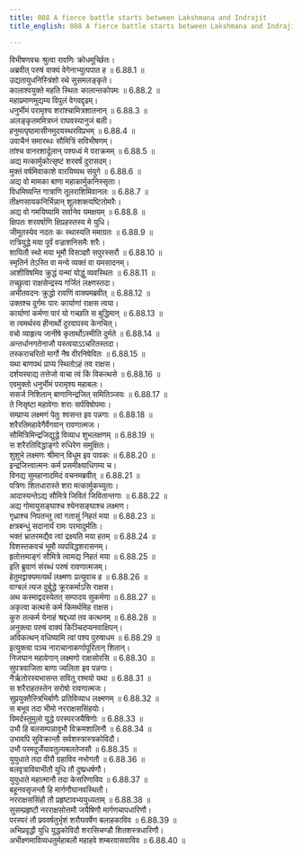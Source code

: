 ```yaml
---
title: 088 A fierce battle starts between Lakshmana and Indrajit
title_english: 088 A fierce battle starts between Lakshmana and Indrajit

---
```

<div class="audioEmbed"  caption="श्रीराम-हरिसीताराममूर्ति-घनपाठिभ्यां वचनम्" src="https://archive.org/download/Ramayana-recitation-Sriram-harisItArAmamUrti-Ghanapaati-v2/Kanda_6/Kanda_6_YK-088-A_fierce_battle_starts_between_Lakshmana_and_Indrajit_0.mp3"></div>

विभीषणवचः श्रुत्वा रावणिः क्रोधमूर्च्छितः।  
अब्रवीत् परुषं वाक्यं वेगेनाभ्युत्पपात ह ॥ 6.88.1 ॥   
उद्यतायुधनिस्त्रिंशो रथे सुसमलङ्कृते।  
कालाश्वयुक्ते महति स्थितः कालान्तकोपमः ॥ 6.88.2 ॥   
महाप्रमाणमुद्यम्य विपुलं वेगवद्दृढम्।  
धनुर्भीमं परामृश्य शरांश्चामित्रशातनान् ॥ 6.88.3 ॥   
अलङ्कृतममित्रघ्नं राघवस्यानुजं बली।  
हनुमत्पृष्ठमासीनमुदयस्थरविप्रभम् ॥ 6.88.4 ॥   
उवाचैनं समारब्धः सौमित्रिं सविभीषणम्।  
तांश्च वानरशार्दूलान् पश्यध्वं मे पराक्रमम् ॥ 6.88.5 ॥   
अद्य मत्कार्मुकोत्सृष्टं शरवर्षं दुरासदम्।  
मुक्तं वर्षमिवाकाशे वारयिष्यथ संयुगे ॥ 6.88.6 ॥   
अद्य वो मामका बाणा महाकार्मुकनिस्सृताः।  
विधमिष्यन्ति गात्राणि तूलराशिमिवानलः ॥ 6.88.7 ॥   
तीक्ष्णसायकनिर्भिन्नान् शूलशक्त्यष्टितोमरैः।  
अद्य वो गमयिष्यामि सर्वानेव यमक्षयम् ॥ 6.88.8 ॥   
क्षिपतः शरवर्षाणि क्षिप्रहस्तस्य मे युधि।  
जीमूतस्येव नदतः कः स्थास्यति ममाग्रतः ॥ 6.88.9 ॥   
रात्रियुद्धे मया पूर्वं वज्राशनिसमैः शरैः।  
शायितौ स्थो मया भूमौ विसञ्ज्ञौ सपुरस्सरौ ॥ 6.88.10 ॥   
स्मृतिर्न तेऽस्ति वा मन्ये व्यक्तं वा यमसादनम्।  
आशीविषमिव क्रुद्धं यन्मां योद्धुं व्यवस्थितः ॥ 6.88.11 ॥   
तच्छुत्वा राक्षसेन्द्रस्य गर्जितं लक्ष्णस्तदा।  
अभीतवदनः क्रुद्धो रावणिं वाक्यमब्रवीत् ॥ 6.88.12 ॥   
उक्तश्च दुर्गमः पारः कार्याणां राक्षस त्वया।  
कार्याणां कर्मणा पारं यो गच्छति स बुद्धिमान् ॥ 6.88.13 ॥   
स त्वमर्थस्य हीनार्थो दुरवापस्य केनचित्।  
वचो व्याहृत्य जानीषे कृतार्थोऽस्मीति दुर्मते ॥ 6.88.14 ॥   
अन्तर्धानगतेनाजौ यस्त्वयाऽऽचरितस्तदा।  
तस्कराचरितो मार्गो नैष वीरनिषेवितः ॥ 6.88.15 ॥   
यथा बाणपथं प्राप्य स्थितोऽहं तव राक्षस।  
दर्शयस्वाद्य तत्तेजो वाचा त्वं किं विकत्थसे ॥ 6.88.16 ॥   
एवमुक्तो धनुर्भीमं परामृश्य महाबलः।  
ससर्ज निशितान् बाणानिन्द्रजित् समितिञ्जयः ॥ 6.88.17 ॥   
ते निसृष्टा महावेगाः शराः सर्पविषोपमाः।  
सम्प्राप्य लक्ष्मणं पेतुः श्वसन्त इव पन्नगाः ॥ 6.88.18 ॥   
शरैरतिमहावेगैर्वेगवान् रावणात्मजः।  
सौमित्रिमिन्द्रजिद्युद्धे विव्याध शुभलक्षणम् ॥ 6.88.19 ॥   
स शरैरतिविद्धाङ्गो रुधिरेण समुक्षितः।  
शुशुभे लक्ष्मणः श्रीमान् विधूम इव पावकः ॥ 6.88.20 ॥   
इन्द्रजित्त्वात्मनः कर्म प्रसमीक्ष्याधिगम्य च।  
विनद्य सुमहानादमिदं वचनमब्रवीत् ॥ 6.88.21 ॥   
पत्रिणः शितधारास्ते शरा मत्कार्मुकच्युताः।  
आदास्यन्तेऽद्य सौमित्रे जिवितं जिवितान्तगाः ॥ 6.88.22 ॥   
अद्य गोमायुसङ्घाश्च श्येनसङ्घाश्च लक्ष्मण।  
गृध्राश्च निपतन्तु त्वां गतासुं निहतं मया ॥ 6.88.23 ॥   
क्षत्रबन्धुं सदानार्यं रामः परमादुर्मतिः।  
भक्तं भ्रातरमद्यैव त्वां द्रक्ष्यति मया हतम् ॥ 6.88.24 ॥   
विशस्तकवचं भूमौ व्यपविद्धशरासनम्।  
हृतोत्तमाङ्गं सौमित्रे त्वामद्य निहतं मया ॥ 6.88.25 ॥   
इति ब्रुवाणं संरब्धं परुषं रावणात्मजम्।  
हेतुमद्वाक्यमत्यर्थं लक्ष्मणः प्रत्युवाच ह ॥ 6.88.26 ॥   
वाग्बलं त्यज दुर्बुद्धे क्रूरकर्माऽसि राक्षस।  
अथ कस्माद्वदस्येतत् सम्पादय सुकर्मणा ॥ 6.88.27 ॥   
अकृत्वा कत्थसे कर्म किमर्थमिह राक्षस।  
कुरु तत्कर्म येनाहं श्रद्दध्यां तव कत्थनम् ॥ 6.88.28 ॥   
अनुक्त्वा परुषं वाक्यं किञ्चिदप्यनवाक्षिपन्।  
अविकत्थन् वधिष्यामि त्वां पश्य पुरुषाधम ॥ 6.88.29 ॥   
इत्युक्त्वा पञ्च नाराचानाकर्णापूरितान् शितान्।  
निजघान महावेगान् लक्ष्मणो राक्षसोरसि ॥ 6.88.30 ॥   
सुपत्रवाजिता बाणा ज्वलिता इव पन्नगाः।  
नैर्ऋतोरस्यभासन्त सवितू रश्मयो यथा ॥ 6.88.31 ॥   
स शरैराहतस्तेन सरोषो रावणात्मजः।  
सुप्रयुक्तैस्त्रिभिर्बाणैः प्रतिविव्याध लक्ष्मणम् ॥ 6.88.32 ॥   
स बभूव तदा भीमो नरराक्षससिंहयोः।  
विमर्दस्तुमुलो युद्धे परस्परजयैषिणोः ॥ 6.88.33 ॥   
उभौ हि बलसम्पन्नावुभौ विक्रमशालिनौ ॥ 6.88.34 ॥   
उभावपि सुविक्रान्तौ सर्वशस्त्रास्त्रकोविदौ।  
उभौ परमदुर्जेयावतुल्यबलतेजसौ ॥ 6.88.35 ॥   
युयुधाते तदा वीरौ ग्रहाविव नभोगतौ ॥ 6.88.36 ॥   
बलवृत्राविवाभीतौ युधि तौ दुष्प्रधर्षणौ।  
युयुधाते महात्मानौ तदा केसरिणाविव ॥ 6.88.37 ॥   
बहूनवसृजन्तौ हि मार्गणौघानवस्थितौ।  
नरराक्षससिंहौ तौ प्रहृष्टावभ्ययुध्यताम् ॥ 6.88.38 ॥   
सुसम्प्रहृष्टौ नरराक्षसोत्तमौ जयैषिणौ मार्गणचापधारिणौ।  
परस्परं तौ प्रववर्षतुर्भृशं शरौघवर्षेण बलाहकाविव ॥ 6.88.39 ॥   
अभिप्रवृद्धौ युधि युद्धकोविदौ शरासिचण्डौ शितशस्त्रधारिणौ।  
अभीक्ष्णमाविव्यधतुर्महाबलौ महाहवे शम्बरवासवाविव ॥ 6.88.40 ॥   